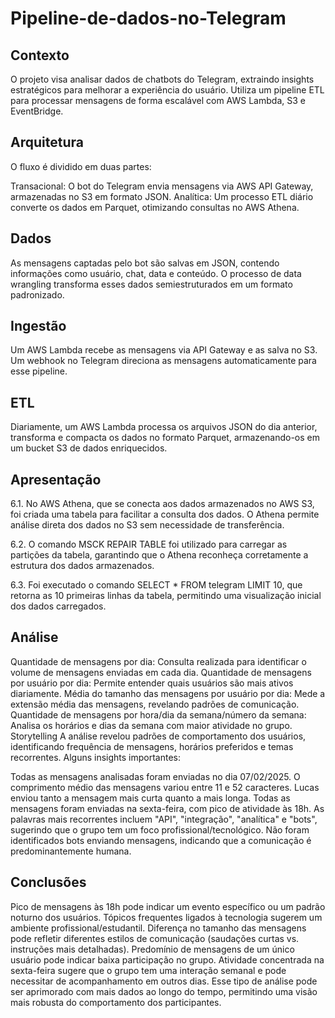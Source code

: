 # Pipeline-de-dados-no-Telegram

## Contexto
O projeto visa analisar dados de chatbots do Telegram, extraindo insights estratégicos para melhorar a experiência do usuário. Utiliza um pipeline ETL para processar mensagens de forma escalável com AWS Lambda, S3 e EventBridge.

## Arquitetura
O fluxo é dividido em duas partes:

Transacional: O bot do Telegram envia mensagens via AWS API Gateway, armazenadas no S3 em formato JSON.
Analítica: Um processo ETL diário converte os dados em Parquet, otimizando consultas no AWS Athena.

## Dados
As mensagens captadas pelo bot são salvas em JSON, contendo informações como usuário, chat, data e conteúdo. O processo de data wrangling transforma esses dados semiestruturados em um formato padronizado.

## Ingestão
Um AWS Lambda recebe as mensagens via API Gateway e as salva no S3. Um webhook no Telegram direciona as mensagens automaticamente para esse pipeline.

## ETL
Diariamente, um AWS Lambda processa os arquivos JSON do dia anterior, transforma e compacta os dados no formato Parquet, armazenando-os em um bucket S3 de dados enriquecidos.

## Apresentação
6.1. No AWS Athena, que se conecta aos dados armazenados no AWS S3, foi criada uma tabela para facilitar a consulta dos dados. O Athena permite análise direta dos dados no S3 sem necessidade de transferência.

6.2. O comando MSCK REPAIR TABLE foi utilizado para carregar as partições da tabela, garantindo que o Athena reconheça corretamente a estrutura dos dados armazenados.

6.3. Foi executado o comando SELECT * FROM telegram LIMIT 10, que retorna as 10 primeiras linhas da tabela, permitindo uma visualização inicial dos dados carregados.

## Análise
Quantidade de mensagens por dia: Consulta realizada para identificar o volume de mensagens enviadas em cada dia.
Quantidade de mensagens por usuário por dia: Permite entender quais usuários são mais ativos diariamente.
Média do tamanho das mensagens por usuário por dia: Mede a extensão média das mensagens, revelando padrões de comunicação.
Quantidade de mensagens por hora/dia da semana/número da semana: Analisa os horários e dias da semana com maior atividade no grupo.
Storytelling
A análise revelou padrões de comportamento dos usuários, identificando frequência de mensagens, horários preferidos e temas recorrentes. Alguns insights importantes:

Todas as mensagens analisadas foram enviadas no dia 07/02/2025.
O comprimento médio das mensagens variou entre 11 e 52 caracteres.
Lucas enviou tanto a mensagem mais curta quanto a mais longa.
Todas as mensagens foram enviadas na sexta-feira, com pico de atividade às 18h.
As palavras mais recorrentes incluem "API", "integração", "analítica" e "bots", sugerindo que o grupo tem um foco profissional/tecnológico.
Não foram identificados bots enviando mensagens, indicando que a comunicação é predominantemente humana.

## Conclusões
Pico de mensagens às 18h pode indicar um evento específico ou um padrão noturno dos usuários.
Tópicos frequentes ligados à tecnologia sugerem um ambiente profissional/estudantil.
Diferença no tamanho das mensagens pode refletir diferentes estilos de comunicação (saudações curtas vs. instruções mais detalhadas).
Predomínio de mensagens de um único usuário pode indicar baixa participação no grupo.
Atividade concentrada na sexta-feira sugere que o grupo tem uma interação semanal e pode necessitar de acompanhamento em outros dias.
Esse tipo de análise pode ser aprimorado com mais dados ao longo do tempo, permitindo uma visão mais robusta do comportamento dos participantes.
